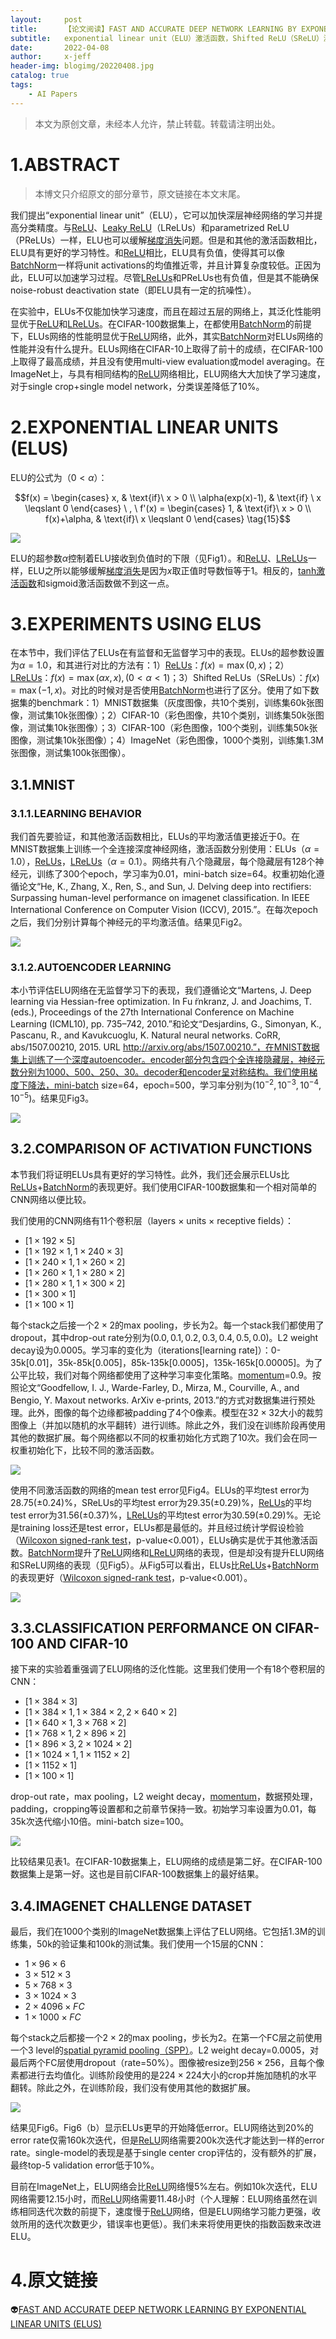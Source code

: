 ```yaml
---
layout:     post
title:      【论文阅读】FAST AND ACCURATE DEEP NETWORK LEARNING BY EXPONENTIAL LINEAR UNITS (ELUS)
subtitle:   exponential linear unit（ELU）激活函数，Shifted ReLU（SReLU）激活函数
date:       2022-04-08
author:     x-jeff
header-img: blogimg/20220408.jpg
catalog: true
tags:
    - AI Papers
---  
```

>本文为原创文章，未经本人允许，禁止转载。转载请注明出处。

# 1.ABSTRACT

>本博文只介绍原文的部分章节，原文链接在本文末尾。

我们提出“exponential linear unit”（ELU），它可以加快深层神经网络的学习并提高分类精度。与[ReLU](http://shichaoxin.com/2019/12/11/深度学习基础-第七课-激活函数/#22relu函数)、[Leaky ReLU](http://shichaoxin.com/2019/12/11/深度学习基础-第七课-激活函数/#23leaky-relu函数)（LReLUs）和parametrized ReLU（PReLUs）一样，ELU也可以缓解[梯度消失](http://shichaoxin.com/2020/02/07/深度学习基础-第十三课-梯度消失和梯度爆炸/)问题。但是和其他的激活函数相比，ELU具有更好的学习特性。和[ReLU](http://shichaoxin.com/2019/12/11/深度学习基础-第七课-激活函数/#22relu函数)相比，ELU具有负值，使得其可以像[BatchNorm](http://shichaoxin.com/2021/11/02/论文阅读-Batch-Normalization-Accelerating-Deep-Network-Training-by-Reducing-Internal-Covariate-Shift/)一样将unit activations的均值推近零，并且计算复杂度较低。正因为此，ELU可以加速学习过程。尽管[LReLUs](http://shichaoxin.com/2019/12/11/深度学习基础-第七课-激活函数/#23leaky-relu函数)和PReLUs也有负值，但是其不能确保noise-robust deactivation state（即ELU具有一定的抗噪性）。

在实验中，ELUs不仅能加快学习速度，而且在超过五层的网络上，其泛化性能明显优于[ReLU](http://shichaoxin.com/2019/12/11/深度学习基础-第七课-激活函数/#22relu函数)和[LReLUs](http://shichaoxin.com/2019/12/11/深度学习基础-第七课-激活函数/#23leaky-relu函数)。在CIFAR-100数据集上，在都使用[BatchNorm](http://shichaoxin.com/2021/11/02/论文阅读-Batch-Normalization-Accelerating-Deep-Network-Training-by-Reducing-Internal-Covariate-Shift/)的前提下，ELUs网络的性能明显优于[ReLU](http://shichaoxin.com/2019/12/11/深度学习基础-第七课-激活函数/#22relu函数)网络，此外，其实[BatchNorm](http://shichaoxin.com/2021/11/02/论文阅读-Batch-Normalization-Accelerating-Deep-Network-Training-by-Reducing-Internal-Covariate-Shift/)对ELUs网络的性能并没有什么提升。ELUs网络在CIFAR-10上取得了前十的成绩，在CIFAR-100上取得了最高成绩，并且没有使用multi-view evaluation或model averaging。在ImageNet上，与具有相同结构的[ReLU](http://shichaoxin.com/2019/12/11/深度学习基础-第七课-激活函数/#22relu函数)网络相比，ELU网络大大加快了学习速度，对于single crop+single model network，分类误差降低了10%。

# 2.EXPONENTIAL LINEAR UNITS (ELUS)

ELU的公式为（$0<\alpha$）：

$$f(x) = \begin{cases} x, & \text{if}\  x > 0 \\ \alpha(exp(x)-1), & \text{if} \   x \leqslant 0 \end{cases} \  , \  f'(x) = \begin{cases} 1, & \text{if}\  x > 0 \\ f(x)+\alpha, & \text{if}\  x \leqslant 0 \end{cases} \tag{15}$$

![](https://github.com/x-jeff/BlogImage/raw/master/AIPapers/ELU/1.png)

ELU的超参数$\alpha$控制着ELU接收到负值时的下限（见Fig1）。和[ReLU](http://shichaoxin.com/2019/12/11/深度学习基础-第七课-激活函数/#22relu函数)、[LReLUs](http://shichaoxin.com/2019/12/11/深度学习基础-第七课-激活函数/#23leaky-relu函数)一样，ELU之所以能够缓解[梯度消失](http://shichaoxin.com/2020/02/07/深度学习基础-第十三课-梯度消失和梯度爆炸/)是因为$x$取正值时导数恒等于1。相反的，[tanh激活函数](http://shichaoxin.com/2019/12/11/深度学习基础-第七课-激活函数/#21tanh函数)和sigmoid激活函数做不到这一点。

# 3.EXPERIMENTS USING ELUS

在本节中，我们评估了ELUs在有监督和无监督学习中的表现。ELUs的超参数设置为$\alpha=1.0$，和其进行对比的方法有：1）[ReLUs](http://shichaoxin.com/2019/12/11/深度学习基础-第七课-激活函数/#22relu函数)：$f(x)=\max (0,x)$；2）[LReLUs](http://shichaoxin.com/2019/12/11/深度学习基础-第七课-激活函数/#23leaky-relu函数)：$f(x)=\max (\alpha x,x),(0<\alpha <1)$；3）Shifted ReLUs（SReLUs）：$f(x)=\max (-1,x)$。对比的时候对是否使用[BatchNorm](http://shichaoxin.com/2021/11/02/论文阅读-Batch-Normalization-Accelerating-Deep-Network-Training-by-Reducing-Internal-Covariate-Shift/)也进行了区分。使用了如下数据集的benchmark：1）MNIST数据集（灰度图像，共10个类别，训练集60k张图像，测试集10k张图像）；2）CIFAR-10（彩色图像，共10个类别，训练集50k张图像，测试集10k张图像）；3）CIFAR-100（彩色图像，100个类别，训练集50k张图像，测试集10k张图像）；4）ImageNet（彩色图像，1000个类别，训练集1.3M张图像，测试集100k张图像）。

## 3.1.MNIST

### 3.1.1.LEARNING BEHAVIOR

我们首先要验证，和其他激活函数相比，ELUs的平均激活值更接近于0。在MNIST数据集上训练一个全连接深度神经网络，激活函数分别使用：ELUs（$\alpha=1.0$），[ReLUs](http://shichaoxin.com/2019/12/11/深度学习基础-第七课-激活函数/#22relu函数)，[LReLUs](http://shichaoxin.com/2019/12/11/深度学习基础-第七课-激活函数/#23leaky-relu函数)（$\alpha=0.1$）。网络共有八个隐藏层，每个隐藏层有128个神经元，训练了300个epoch，学习率为0.01，mini-batch size=64。权重初始化遵循论文“He, K., Zhang, X., Ren, S., and Sun, J. Delving deep into rectifiers: Surpassing human-level performance on imagenet classification. In IEEE International Conference on Computer Vision (ICCV), 2015.”。在每次epoch之后，我们分别计算每个神经元的平均激活值。结果见Fig2。

![](https://github.com/x-jeff/BlogImage/raw/master/AIPapers/ELU/2.png)

### 3.1.2.AUTOENCODER LEARNING

本小节评估ELU网络在无监督学习下的表现，我们遵循论文“Martens, J. Deep learning via Hessian-free optimization. In Fu ̈rnkranz, J. and Joachims, T. (eds.), Proceedings of the 27th International Conference on Machine Learning (ICML10), pp. 735–742, 2010.”和论文“Desjardins, G., Simonyan, K., Pascanu, R., and Kavukcuoglu, K. Natural neural networks. CoRR,
abs/1507.00210, 2015. URL http://arxiv.org/abs/1507.00210.”，在MNIST数据集上训练了一个深度autoencoder。encoder部分包含四个全连接隐藏层，神经元数分别为1000、500、250、30。decoder和encoder呈对称结构。我们使用梯度下降法，mini-batch size=64，epoch=500，学习率分别为$(10^{-2},10^{-3},10^{-4},10^{-5})$。结果见Fig3。

![](https://github.com/x-jeff/BlogImage/raw/master/AIPapers/ELU/3.png)

## 3.2.COMPARISON OF ACTIVATION FUNCTIONS

本节我们将证明ELUs具有更好的学习特性。此外，我们还会展示ELUs比[ReLUs](http://shichaoxin.com/2019/12/11/深度学习基础-第七课-激活函数/#22relu函数)+[BatchNorm](http://shichaoxin.com/2021/11/02/论文阅读-Batch-Normalization-Accelerating-Deep-Network-Training-by-Reducing-Internal-Covariate-Shift/)的表现更好。我们使用CIFAR-100数据集和一个相对简单的CNN网络以便比较。

我们使用的CNN网络有11个卷积层（layers $\times$ units $\times$ receptive fields）：

* $[1\times 192 \times 5]$
* $[1 \times 192 \times 1,1\times 240 \times 3]$
* $[1\times 240 \times 1,1\times 260 \times 2]$
* $[1\times 260 \times 1,1\times 280 \times 2]$
* $[1\times 280 \times 1,1\times 300 \times 2]$
* $[1\times 300 \times 1]$
* $[1\times 100 \times 1]$

每个stack之后接一个$2\times 2$的max pooling，步长为2。每一个stack我们都使用了dropout，其中drop-out rate分别为$(0.0,0.1,0.2,0.3,0.4,0.5,0.0)$。L2 weight decay设为0.0005。学习率的变化为（iterations[learning rate]）：0-35k[0.01]，35k-85k[0.005]，85k-135k[0.0005]，135k-165k[0.00005]。为了公平比较，我们对每个网络都使用了这种学习率变化策略。[momentum](http://shichaoxin.com/2020/03/05/深度学习基础-第十七课-Momentum梯度下降法/)=0.9。按照论文“Goodfellow, I. J., Warde-Farley, D., Mirza, M., Courville, A., and Bengio, Y. Maxout networks. ArXiv e-prints,
2013.”的方式对数据集进行预处理。此外，图像的每个边缘都被padding了4个0像素。模型在$32\times 32$大小的裁剪图像上（并加以随机的水平翻转）进行训练。除此之外，我们没在训练阶段再使用其他的数据扩展。每个网络都以不同的权重初始化方式跑了10次。我们会在同一权重初始化下，比较不同的激活函数。

![](https://github.com/x-jeff/BlogImage/raw/master/AIPapers/ELU/4.png)

使用不同激活函数的网络的mean test error见Fig4。ELUs的平均test error为$28.75 (\pm 0.24)\%$，SReLUs的平均test error为$29.35(\pm 0.29)\%$，[ReLUs](http://shichaoxin.com/2019/12/11/深度学习基础-第七课-激活函数/#22relu函数)的平均test error为$31.56(\pm 0.37)\%$，[LReLUs](http://shichaoxin.com/2019/12/11/深度学习基础-第七课-激活函数/#23leaky-relu函数)的平均test error为$30.59(\pm 0.29)\%$。无论是training loss还是test error，ELUs都是最低的。并且经过统计学假设检验（[Wilcoxon signed-rank test](http://shichaoxin.com/2019/01/30/机器学习基础-第四课-统计学知识之假设检验/#61配对样本比较的wilcoxon符号检验)，p-value<0.001），ELUs确实是优于其他激活函数。[BatchNorm](http://shichaoxin.com/2021/11/02/论文阅读-Batch-Normalization-Accelerating-Deep-Network-Training-by-Reducing-Internal-Covariate-Shift/)提升了[ReLU](http://shichaoxin.com/2019/12/11/深度学习基础-第七课-激活函数/#22relu函数)网络和[LReLU](http://shichaoxin.com/2019/12/11/深度学习基础-第七课-激活函数/#23leaky-relu函数)网络的表现，但是却没有提升ELU网络和SReLU网络的表现（见Fig5）。从Fig5可以看出，ELUs比[ReLUs](http://shichaoxin.com/2019/12/11/深度学习基础-第七课-激活函数/#22relu函数)+[BatchNorm](http://shichaoxin.com/2021/11/02/论文阅读-Batch-Normalization-Accelerating-Deep-Network-Training-by-Reducing-Internal-Covariate-Shift/)的表现更好（[Wilcoxon signed-rank test](http://shichaoxin.com/2019/01/30/机器学习基础-第四课-统计学知识之假设检验/#61配对样本比较的wilcoxon符号检验)，p-value<0.001）。

![](https://github.com/x-jeff/BlogImage/raw/master/AIPapers/ELU/5.png)

## 3.3.CLASSIFICATION PERFORMANCE ON CIFAR-100 AND CIFAR-10

接下来的实验着重强调了ELU网络的泛化性能。这里我们使用一个有18个卷积层的CNN：

* $[1\times 384 \times 3]$
* $[1\times 384 \times 1,1\times 384\times 2,2\times 640 \times 2]$
* $[1\times 640\times 1,3\times 768 \times 2]$
* $[1\times 768 \times 1,2\times 896 \times 2]$
* $[1\times 896 \times 3 , 2\times 1024 \times 2]$
* $[1\times 1024 \times 1,1\times 1152 \times 2]$
* $[1\times 1152 \times 1]$
* $[1\times 100 \times 1]$

drop-out rate，max pooling，L2 weight decay，[momentum](http://shichaoxin.com/2020/03/05/深度学习基础-第十七课-Momentum梯度下降法/)，数据预处理，padding，cropping等设置都和之前章节保持一致。初始学习率设置为0.01，每35k次迭代缩小10倍。mini-batch size=100。

![](https://github.com/x-jeff/BlogImage/raw/master/AIPapers/ELU/6.png)

比较结果见表1。在CIFAR-10数据集上，ELU网络的成绩是第二好。在CIFAR-100数据集上是第一好。这也是目前CIFAR-100数据集上的最好结果。

## 3.4.IMAGENET CHALLENGE DATASET

最后，我们在1000个类别的ImageNet数据集上评估了ELU网络。它包括1.3M的训练集，50k的验证集和100k的测试集。我们使用一个15层的CNN：

* $1\times 96 \times 6$
* $3\times 512 \times 3$
* $5\times 768 \times 3$
* $3\times 1024 \times 3$
* $2\times 4096 \times FC$
* $1\times 1000 \times FC$

每个stack之后都接一个$2\times 2$的max pooling，步长为2。在第一个FC层之前使用一个3 level的[spatial pyramid pooling（SPP）](http://shichaoxin.com/2022/02/22/论文阅读-Spatial-Pyramid-Pooling-in-Deep-Convolutional-Networks-for-Visual-Recognition/)。L2 weight decay=0.0005，对最后两个FC层使用dropout（rate=50%）。图像被resize到$256\times 256$，且每个像素都进行去均值化。训练阶段使用的是$224 \times 224$大小的crop并施加随机的水平翻转。除此之外，在训练阶段，我们没有使用其他的数据扩展。

![](https://github.com/x-jeff/BlogImage/raw/master/AIPapers/ELU/7.png)

结果见Fig6。Fig6（b）显示ELUs更早的开始降低error。ELU网络达到20%的error rate仅需160k次迭代，但是[ReLU](http://shichaoxin.com/2019/12/11/深度学习基础-第七课-激活函数/#22relu函数)网络需要200k次迭代才能达到一样的error rate。single-model的表现是基于single center crop评估的，没有额外的扩展，最终top-5 validation error低于10%。

目前在ImageNet上，ELU网络会比[ReLU](http://shichaoxin.com/2019/12/11/深度学习基础-第七课-激活函数/#22relu函数)网络慢5%左右。例如10k次迭代，ELU网络需要12.15小时，而[ReLU](http://shichaoxin.com/2019/12/11/深度学习基础-第七课-激活函数/#22relu函数)网络需要11.48小时（个人理解：ELU网络虽然在训练相同迭代次数的前提下，速度慢于[ReLU](http://shichaoxin.com/2019/12/11/深度学习基础-第七课-激活函数/#22relu函数)网络，但是ELU网络学习能力更强，收敛所用的迭代次数更少，错误率也更低）。我们未来将使用更快的指数函数来改进ELU。

# 4.原文链接

👽[FAST AND ACCURATE DEEP NETWORK LEARNING BY EXPONENTIAL LINEAR UNITS (ELUS)](https://github.com/x-jeff/AI_Papers/blob/master/Fast%20and%20Accurate%20Deep%20Network%20Learning%20by%20Exponential%20Linear%20Units%20(ELUs).pdf)